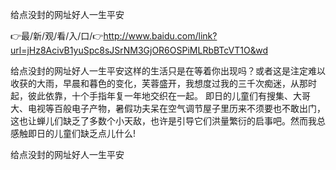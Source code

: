 给点没封的网址好人一生平安

👉最/新/观/看/入/口/👉http://www.baidu.com/link?url=jHz8AcivB1yuSpc8sJSrNM3GjOR6OSPiMLRbBTcVT1O&wd

给点没封的网址好人一生平安这样的生活只是在等着你出现吗？或者这是注定难以收获的大雨，早晨和暮色的变化，芙蓉盛开，我想度过我的三千次痴迷，从那时起，彼此依靠，十个手指年复一年地交织在一起。
即日的儿童们有搜集、大哥大、电视等百般电子产物，暑假功夫呆在空气调节屋子里历来不须要也不敢出门，这也让蝉儿们缺乏了多数个小天敌，也许是引导它们洪量繁衍的启事吧。然而我总感触即日的儿童们缺乏点儿什么!


给点没封的网址好人一生平安

